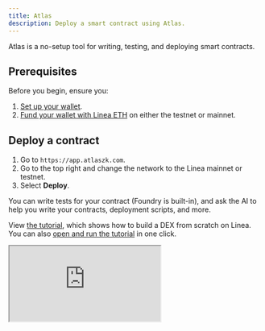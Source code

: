 ```yaml
---
title: Atlas
description: Deploy a smart contract using Atlas.
---
```


Atlas is a no-setup tool for writing, testing, and deploying smart contracts.

## Prerequisites

Before you begin, ensure you:

1. [Set up your wallet](../../../use-mainnet/set-up-your-wallet.mdx).
1. [Fund your wallet with Linea ETH](../../../use-mainnet/fund.mdx) on either the testnet or mainnet.

## Deploy a contract

1. Go to `https://app.atlaszk.com`.
1. Go to the top right and change the network to the Linea mainnet or testnet.
1. Select **Deploy**.

You can write tests for your contract (Foundry is built-in), and ask the AI to help you write your
contracts, deployment scripts, and more.

View [the tutorial](https://www.youtube.com/embed/mnyYizj3l_8?si=eVXHsWWZxlg9EU4D), which shows how to build a
DEX from scratch on Linea. You can also [open and run the tutorial](https://app.atlaszk.com/projects?template=https://github.com/sameesiddiqui/LilDex&open=LilDex.sol) in one click.

<div class="center-container">
    <div class="video-container">
      <iframe
        class="video-iframe"
        src="https://www.youtube.com/embed/mnyYizj3l_8?si=eVXHsWWZxlg9EU4D"
        title="How to build a DEX (like uniswap) in 1 smart contract"
        allow="accelerometer; autoplay; clipboard-write; encrypted-media; gyroscope; picture-in-picture; web-share"
        allowFullScreen></iframe>
    </div>
</div>